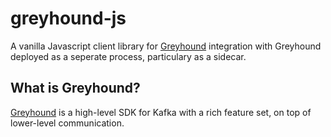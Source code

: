 # greyhound-js

A vanilla Javascript client library for [Greyhound](https://github.com/wix/greyhound/blob/master/docs/non-jvm-languages.md) integration with Greyhound deployed as a seperate process, particulary as a sidecar.

## What is Greyhound?

[Greyhound](https://github.com/wix/greyhound) is a high-level SDK for Kafka with a rich feature set, on top of lower-level communication.
